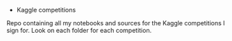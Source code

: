 * Kaggle competitions

Repo containing all my notebooks and sources for the Kaggle competitions I sign for. Look on each folder for each competition.
